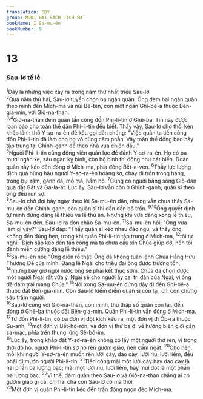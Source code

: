 ```yaml
---
translation: BDY
group: MƯƠI HAI SÁCH LỊCH SỬ
bookName: I Sa-mu-ên 
bookNumber: 9
---
```


<div class="title"><h1>13</h1><h3>Sau-lơ tế lễ</h3></div>
<span class="verse 1sa_13_1"><sup>1</sup>Đây là những việc xảy ra trong năm thứ nhất triều Sau-lơ.<br/></span>
<span class="verse 1sa_13_2"><sup>2</sup>Qua năm thứ hai, Sau-lơ tuyển chọn ba ngàn quân. Ông đem hai ngàn quân theo mình đến Mích-ma và núi Bê-tên, còn một ngàn Ghi-bê-a thuộc Bên-gia-min, với Giô-na-than.<br/></span>
<span class="verse 1sa_13_3 1sa_13_4"><sup>3,4</sup>Giô-na-than đem quân tấn công đồn Phi-li-tin ở Ghê-ba. Tin này được loan báo cho toàn thể dân Phi-li-tin đều biết. Thấy vậy, Sau-lơ cho thổi kèn khắp lãnh thổ Y-sơ-ra-ên để kêu gọi dân chúng: &#34;Việc quân ta tiến công đồn Phi-li-tin đã làm cho họ vô cùng căm phẫn. Vậy toàn thể đồng bào hãy tập trung tại Ghinh-ganh để theo nhà vua chiến đấu.&#34;<br/></span>
<span class="verse 1sa_13_5"><sup>5</sup>Người Phi-li-tin cũng động viên quân lực để đánh Y-sơ-ra-ên. Họ có ba mươi ngàn xe, sáu ngàn kỵ binh, còn bộ binh thì đông như cát biển. Đoàn quân này kéo đến đóng ở Mích-ma, phía đông Bết-a-ven. </span>
<span class="verse 1sa_13_6"><sup>6</sup>Thấy lực lượng địch quá hùng hậu người Y-sơ-ra-ên hoảng sợ, chạy đi trốn trong hang, trong bụi rậm, gành đá, mồ mả, hầm hố. </span>
<span class="verse 1sa_13_7"><sup>7</sup>Cũng có người băng sông Giô-đan qua đất Gát và Ga-la-át. Lúc ấy, Sau-lơ vẫn còn ở Ghinh-ganh; quân sĩ theo ông đều run sợ.<br/></span>
<span class="verse 1sa_13_8"><sup>8</sup>Sau-lơ chờ đợi bảy ngày theo lời Sa-mu-ên dặn, nhưng vẫn chưa thấy Sa-mu-ên đến Ghinh-ganh, còn quân sĩ thì dần dần bỏ trốn. </span>
<span class="verse 1sa_13_9 1sa_13_10"><sup>9,10</sup>Ông quyết định tự mình đứng dâng lễ thiêu và lễ thù ân. Nhưng khi vừa dâng xong lễ thiêu, Sa-mu-ên đến. Sau-lơ ra đón chào Sa-mu-ên. </span>
<span class="verse 1sa_13_11"><sup>11</sup>Sa-mu-ên hỏi; &#34;Ông vừa làm gì vậy?&#34; Sau-lơ đáp: &#34;Thấy quân sĩ kéo nhau đào ngũ, và thấy ông không đến đúng hẹn, trong khi quân Phi-li-tin tập trung ở Mích-ma, </span>
<span class="verse 1sa_13_12"><sup>12</sup>tôi tự nghĩ: &#39;Địch sắp kéo đến tấn công mà ta chưa cầu xin Chúa giúp đỡ, nên tôi đành miễn cưỡng dâng lễ thiêu.&#34;<br/></span>
<span class="verse 1sa_13_13"><sup>13</sup>Sa-mu-ên nói: &#34;Ông điên rồ thật! Ông đã không tuân lệnh Chúa Hằng Hữu Thượng Đế của mình. Đáng lẽ Ngài cho triều đại ông được trường tồn, </span>
<span class="verse 1sa_13_14"><sup>14</sup>nhưng bây giờ ngôi nước ông sẽ phải kết thúc sớm. Chúa đã chọn được một người Ngài rất vừa ý, Ngài sẽ cho người ấy cai trị dân của Ngài, vì ông đã dám trái mạng Chúa.&#34; </span>
<span class="verse 1sa_13_15"><sup>15</sup>Nói xong Sa-mu-ên đứng dậy đi đến Ghi-bê-a thuộc đất Bên-gia-min. Còn Sau-lơ kiểm điểm quân sĩ còn lại, chỉ còn chừng sáu trăm người.<br/></span>
<span class="verse 1sa_13_16"><sup>16</sup>Sau-lơ cùng với Giô-na-than, con mình, thu thập số quân còn lại, đến đóng ở Ghê-ba thuộc đất Bên-gia-min. Quân Phi-li-tin vẫn đóng ở Mích-ma. </span>
<span class="verse 1sa_13_17"><sup>17</sup>Từ đồn Phi-li-tin, có ba đơn vị đột kích kéo ra, một đơn vị đi Ốp-ra thuộc Su-anh, </span>
<span class="verse 1sa_13_18"><sup>18</sup>một đơn vị Bết-hô-rôn, và đơn vị thứ ba đi về hướng biên giới gần sa-mạc, phía trên thung lũng Sê-bô-im.<br/></span>
<span class="verse 1sa_13_19"><sup>19</sup>Lúc ấy, trong khắp đất Y-sơ-ra-ên không có lấy một người thợ rèn, vì trong thời đô hộ, người Phi-li-tin sợ họ rèn gươm giáo, nên cấm ngặt. </span>
<span class="verse 1sa_13_20"><sup>20</sup>Cho nên, mỗi khi người Y-sơ-ra-ên muốn rèn lưỡi cày, dao cày, lưỡi rìu, lưỡi liềm, đều phải đi mướn người Phi-li-tin; </span>
<span class="verse 1sa_13_21"><sup>21</sup>Tiền công mài một lưỡi cày hay dao cày là hai phần ba lượng bạc; mài một lưỡi rìu, lưỡi liềm, hay mũi dót là một phần ba lượng bạc. </span>
<span class="verse 1sa_13_22"><sup>22</sup>Vì thế, đám quân theo Sau-lơ và Giô-na-than chẳng ai có gươm giáo gì cả, chỉ hai cha con Sau-lơ có mà thôi.<br/></span>
<span class="verse 1sa_13_23"><sup>23</sup>Một đơn vị quân Phi-li-tin kéo đến trấn đóng ngọn đèo Mích-ma.</span>
